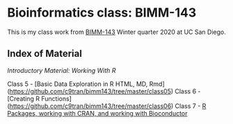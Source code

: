 # Bioinformatics class: BIMM-143

This is my class work from [BIMM-143](https://bioboot.github.io/bimm143_W20) Winter quarter 2020 at UC San Diego.

## Index of Material

_Introductory Material: Working With R_

Class 5 - [Basic Data Exploration in R HTML, MD, Rmd] (https://github.com/c9tran/bimm143/tree/master/class05)
Class 6 - [Creating R Functions] (https://github.com/c9tran/bimm143/tree/master/class06)
Class 7 - [R Packages, working with CRAN, and working with Bioconductor](https://github.com/c9tran/bimm143/tree/master/class07)
